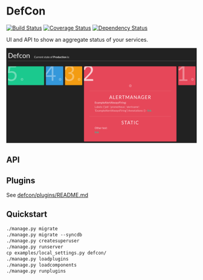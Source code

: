 # DefCon

[![Build Status](https://travis-ci.org/iksaif/defcon.svg?branch=master)](https://travis-ci.org/iksaif/defcon)
[![Coverage Status](https://coveralls.io/repos/github/iksaif/defcon/badge.svg)](https://coveralls.io/github/iksaif/defcon?branch=master)
[![Dependency Status](https://gemnasium.com/badges/github.com/iksaif/defcon.svg)](https://gemnasium.com/github.com/iksaif/defcon)

UI and API to show an aggregate status of your services.

[![DefCon screenshot](doc/defcon.png)](doc/defcon.png)


## API

## Plugins

See [defcon/plugins/README.md](defcon/plugins/README.md)

## Quickstart

```
./manage.py migrate
./manage.py migrate --syncdb
./manage.py createsuperuser
./manage.py runserver
cp examples/local_settings.py defcon/
./manage.py loadplugins
./manage.py loadcomponents
./manage.py runplugins
```
